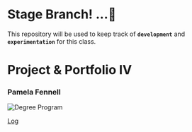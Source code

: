 
# Stage Branch! ...🚀 

This repository will be used to keep track of **`development`** and **`experimentation`** for this class. 
<br>

# Project & Portfolio IV
### Pamela Fennell 


![Degree Program](https://img.shields.io/badge/degree-web%20development-blue.svg)

[Log](./docs/log.md)

<br>
